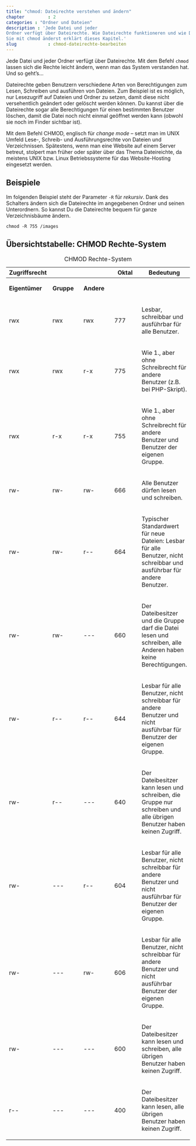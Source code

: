 ```yaml
---
title: "chmod: Dateirechte verstehen und ändern"
chapter         : 2
categories : "Ordner und Dateien"
description : 'Jede Datei und jeder
Ordner verfügt über Dateirechte. Wie Dateirechte funktioneren und wie Du
Sie mit chmod änderst erklärt dieses Kapitel.'
slug            : chmod-dateirechte-bearbeiten
---
```

Jede Datei und jeder Ordner verfügt über Dateirechte. Mit dem Befehl
`chmod` lassen sich die Rechte leicht ändern, wenn man das System
verstanden hat. Und so geht’s…
<!-- readmore -->

Dateirechte geben Benutzern verschiedene Arten von Berechtigungen zum
Lesen, Schreiben und ausführen von Dateien. Zum Beispiel ist es möglich,
nur Lesezugriff auf Dateien und Ordner zu setzen, damit diese nicht
versehentlich geändert oder gelöscht werden können. Du kannst über die
Dateirechte sogar alle Berechtigungen für einen bestimmten Benutzer
löschen, damit die Datei noch nicht einmal geöffnet werden kann (obwohl
sie noch im Finder sichtbar ist).

Mit dem Befehl CHMOD, englisch für *change mode* – setzt man im UNIX
Umfeld Lese-, Schreib- und Ausführungsrechte von Dateien und
Verzeichnissen. Spätestens, wenn man eine Website auf einem Server
betreut, stolpert man früher oder später über das Thema Dateireichte, da
meistens UNIX bzw. Linux Betriebssysteme für das Website-Hosting
eingesetzt werden.

## Beispiele

Im folgenden Beispiel steht der Parameter `-R` für _rekursiv_. Dank des Schalters ändern sich die Dateirechte im angegebenen Ordner und seinen Unterordnern. So kannst Du die Dateirechte bequem für ganze Verzeichnisbäume ändern.

    chmod -R 755 /images

## Übersichtstabelle: CHMOD Rechte-System

<table>
<caption>CHMOD Rechte-System</caption>
<colgroup>
<col style="width: 20%" />
<col style="width: 20%" />
<col style="width: 20%" />
<col style="width: 20%" />
<col style="width: 20%" />
</colgroup>
<thead>
<tr class="header">
<th>Zugriffsrecht</th>
<th></th>
<th></th>
<th>Oktal</th>
<th>Bedeutung</th>
</tr>
</thead>
<tbody>
<tr class="odd">
<td><p><strong>Eigentümer</strong></p></td>
<td><p><strong>Gruppe</strong></p></td>
<td><p><strong>Andere</strong></p></td>
<td></td>
<td></td>
</tr>
<tr class="even">
<td><p>rwx</p></td>
<td><p>rwx</p></td>
<td><p>rwx</p></td>
<td><p>777</p></td>
<td><p>Lesbar, schreibbar und ausführbar für alle Benutzer.</p></td>
</tr>
<tr class="odd">
<td><p>rwx</p></td>
<td><p>rwx</p></td>
<td><p>r-x</p></td>
<td><p>775</p></td>
<td><p>Wie 1., aber ohne Schreibrecht für andere Benutzer (z.B. bei PHP-Skript).</p></td>
</tr>
<tr class="even">
<td><p>rwx</p></td>
<td><p>r-x</p></td>
<td><p>r-x</p></td>
<td><p>755</p></td>
<td><p>Wie 1., aber ohne Schreibrecht für andere Benutzer und Benutzer der eigenen Gruppe.</p></td>
</tr>
<tr class="odd">
<td><p>rw-</p></td>
<td><p>rw-</p></td>
<td><p>rw-</p></td>
<td><p>666</p></td>
<td><p>Alle Benutzer dürfen lesen und schreiben.<br />
</p></td>
</tr>
<tr class="even">
<td><p>rw-</p></td>
<td><p>rw-</p></td>
<td><p>r--</p></td>
<td><p>664</p></td>
<td><p>Typischer Standardwert für neue Dateien: Lesbar für alle Benutzer, nicht schreibbar und ausführbar für andere Benutzer.</p></td>
</tr>
<tr class="odd">
<td><p>rw-</p></td>
<td><p>rw-</p></td>
<td><p>---</p></td>
<td><p>660</p></td>
<td><p>Der Dateibesitzer und die Gruppe darf die Datei lesen und schreiben, alle Anderen haben keine Berechtigungen.<br />
</p></td>
</tr>
<tr class="even">
<td><p>rw-</p></td>
<td><p>r--</p></td>
<td><p>r--</p></td>
<td><p>644</p></td>
<td><p>Lesbar für alle Benutzer, nicht schreibbar für andere Benutzer und nicht ausführbar für Benutzer der eigenen Gruppe.</p></td>
</tr>
<tr class="odd">
<td><p>rw-</p></td>
<td><p>r--</p></td>
<td><p>---</p></td>
<td><p>640</p></td>
<td><p>Der Dateibesitzer kann lesen und schreiben, die Gruppe nur schreiben und alle übrigen Benutzer haben keinen Zugriff.</p></td>
</tr>
<tr class="even">
<td><p>rw-</p></td>
<td><p>---</p></td>
<td><p>r--</p></td>
<td><p>604</p></td>
<td><p>Lesbar für alle Benutzer, nicht schreibbar für andere Benutzer und nicht ausführbar für Benutzer der eigenen Gruppe.</p></td>
</tr>
<tr class="odd">
<td><p>rw-</p></td>
<td><p>---</p></td>
<td><p>rw-</p></td>
<td><p>606</p></td>
<td><p>Lesbar für alle Benutzer, nicht schreibbar für andere Benutzer und nicht ausführbar Benutzer der eigenen Gruppe.</p></td>
</tr>
<tr class="even">
<td><p>rw-</p></td>
<td><p>---</p></td>
<td><p>---</p></td>
<td><p>600</p></td>
<td><p>Der Dateibesitzer kann lesen und schreiben, alle übrigen Benutzer haben keinen Zugriff.</p></td>
</tr>
<tr class="odd">
<td><p>r--</p></td>
<td><p>---</p></td>
<td><p>---</p></td>
<td><p>400</p></td>
<td><p>Der Dateibesitzer kann lesen, alle übrigen Benutzer haben keinen Zugriff.</p></td>
</tr>
</tbody>
</table>
